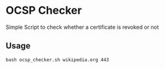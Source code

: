 # OCSP Checker
Simple Script to check whether a certificate is revoked or not

## Usage
`bash ocsp_checker.sh wikipedia.org 443`